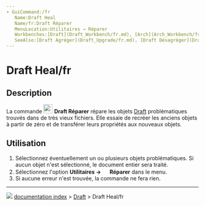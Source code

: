 ```yaml
---
- GuiCommand:/fr
   Name:Draft Heal
   Name/fr:Draft Réparer
   MenuLocation:Utilitaires → Réparer
   Workbenches:[Draft](Draft_Workbench/fr.md), [Arch](Arch_Workbench/fr.md)
   SeeAlso:[Draft Agréger](Draft_Upgrade/fr.md), [Draft Désagréger](Draft_Downgrade/fr.md)
---
```


# Draft Heal/fr

## Description

La commande <img alt="" src=images/Draft_Heal.svg  style="width:24px;"> **Draft Réparer** répare les objets [Draft](Draft_Workbench/fr.md) problématiques trouvés dans de très vieux fichiers. Elle essaie de recréer les anciens objets à partir de zéro et de transférer leurs propriétés aux nouveaux objets.

## Utilisation

1.  Sélectionnez éventuellement un ou plusieurs objets problématiques. Si aucun objet n\'est sélectionné, le document entier sera traité.
2.  Sélectionnez l\'option **Utilitaires → <img src="images/Draft_Heal.svg" width=16px> Réparer** dans le menu.
3.  Si aucune erreur n\'est trouvée, la commande ne fera rien.



---
![](images/Button_right.svg) [documentation index](../README.md) > [Draft](Draft_Workbench.md) > Draft Heal/fr
